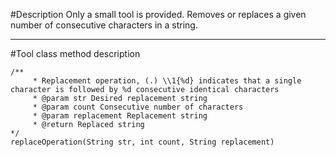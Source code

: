 #Description
  Only a small tool is provided. Removes or replaces a given number of consecutive characters in a string.
__________________________________________________________________

#Tool class method description
```
/**
     * Replacement operation, (.) \\1{%d} indicates that a single character is followed by %d consecutive identical characters
     * @param str Desired replacement string
     * @param count Consecutive number of characters
     * @param replacement Replacement string
     * @return Replaced string
*/
replaceOperation(String str, int count, String replacement)
```
